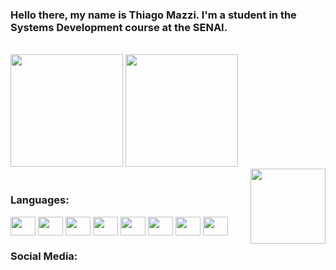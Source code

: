 ### Hello there, my name is Thiago Mazzi. I'm a student in the Systems Development course at the SENAI.

<link rel="stylesheet" type='text/css' href="https://cdn.jsdelivr.net/gh/devicons/devicon@latest/devicon.min.css" />
<th>
<br/>
<div>
<img height="180em" src="https://github-readme-stats.vercel.app/api?username=ThiagoM22&show_icons=true&theme=tokyonight&title_color=4493f8&text_color=FFFFFF"/>
<img height="180em" src="https://github-readme-stats.vercel.app/api/top-langs/?username=ThiagoM22&layout=compact&theme=tokyonight&title_color=4493f8&text_color=FFFFFF&langs_count=16"/> <br/>
</div>
<img  align="right" height="120" src="https://i.pinimg.com/736x/08/22/79/08227965f5d0173cc82ee207632a50a4.jpg"/>
<div style="display: inline-block"><br/>
<h3>Languages:</h3>
<img align="center" height="30" width="40"src="https://cdn.jsdelivr.net/gh/devicons/devicon@latest/icons/javascript/javascript-original.svg" />
<img align="center" height="30" width="40"src="https://cdn.jsdelivr.net/gh/devicons/devicon@latest/icons/csharp/csharp-original.svg" />
<img align="center" height="30" width="40"src="https://cdn.jsdelivr.net/gh/devicons/devicon@latest/icons/jquery/jquery-original.svg" /> 
<img align="center" height="30" width="40"src="https://cdn.jsdelivr.net/gh/devicons/devicon@latest/icons/html5/html5-original.svg" />
<img align="center" height="30" width="40"src="https://cdn.jsdelivr.net/gh/devicons/devicon@latest/icons/css3/css3-original.svg" /> 
<img align="center" height="30" width="40"src="https://cdn.jsdelivr.net/gh/devicons/devicon@latest/icons/bootstrap/bootstrap-original.svg" /> 
<img align="center" height="30" width="40"src="https://cdn.jsdelivr.net/gh/devicons/devicon@latest/icons/arduino/arduino-original.svg" /> 
<img align="center" height="30" width="40"src="https://cdn.jsdelivr.net/gh/devicons/devicon@latest/icons/mysql/mysql-plain-wordmark.svg" />            
</div>
<br/>
<div>
 <h3>Social Media:</h3>
</div>



          
          





